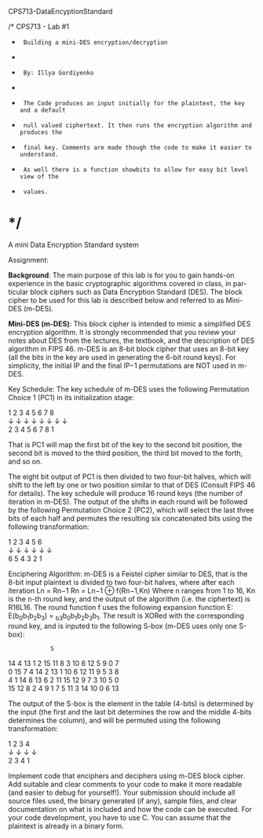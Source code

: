 CPS713-DataEncyptionStandard

/* CPS713 - Lab #1
 *      Building a mini-DES encryption/decryption
 *
 *      By: Illya Gordiyenko
 *
 *      The Code produces an input initially for the plaintext, the key and a default 
 *      null valued ciphertext. It then runs the encryption algorithm and produces the 
 *      final key. Comments are made though the code to make it easier to understand. 
 *      As well there is a function showbits to allow for easy bit level view of the 
 *      values.
 */
============================

A mini Data Encryption Standard system

Assignment: 

<b>Background</b>: The main purpose of this lab is for you to gain hands-on experience in the basic cryptographic algorithms covered in class, in par- ticular block ciphers such as Data Encryption Standard (DES). The block cipher to be used for this lab is described below and referred to as Mini-DES (m-DES).

<b>Mini-DES (m-DES)</b>: This block cipher is intended to mimic a simplified DES encryption algorithm. It is strongly recommended that you review your notes about DES from the lectures, the textbook, and the description of DES algorithm in FIPS 46. m-DES is an 8-bit block cipher that uses an 8-bit key (all the bits in the key are used in generating the 6-bit round keys). For simplicity, the initial IP and the final IP−1 permutations are NOT used in m-DES.

Key Schedule: The key schedule of m-DES uses the following Permutation Choice 1 (PC1) in its initialization stage:

1 2 3 4 5 6 7 8<br>
↓ ↓ ↓ ↓ ↓ ↓ ↓ ↓<br>
2 3 4 5 6 7 8 1

That is PC1 will map the first bit of the key to the second bit position, the second bit is moved to the third position, the third bit moved to the forth, and so on.


The eight bit output of PC1 is then divided to two four-bit halves, which will shift to the left by one or two position similar to that of DES (Consult FIPS 46 for details). The key schedule will produce 16 round keys (the number of iteration in m-DES). The output of the shifts in each round will be followed by the following Permutation Choice 2 (PC2), which will select the last three bits of each half and permutes the resulting six concatenated bits using the following transformation:

1 2 3 4 5 6<br>
↓ ↓ ↓ ↓ ↓ ↓<br>
6 5 4 3 2 1

Enciphering Algorithm: m-DES is a Feistel cipher similar to DES, that is the 8-bit input plaintext is divided to two four-bit halves, where after each iteration
Ln = Rn−1
Rn = Ln−1 ⊕ f(Rn−1,Kn)
Where n ranges from 1 to 16, Kn is the n-th round key, and the output of the algorithm (i.e. the ciphertext) is R16L16.
The round function f uses the following expansion function E: E(b<sub>0</sub>b<sub>1</sub>b<sub>2</sub>b<sub>3</sub>) = <sub>b3</sub>b<sub>0</sub>b<sub>1</sub>b<sub>2</sub>b<sub>3</sub>b<sub>1</sub>.
The result is XORed with the corresponding round key, and is inputed to the following S-box (m-DES uses only one S-box):

                S
14  4  13  1  2  15  11  8  3  10  6  12  5  9  0  7<br>
0  15  7  4  14  2  13  1  10  6  12  11  9  5  3  8 <br>
4  1  14  8  13  6  2  11  15  12  9  7  3  10  5  0 <br>
15  12  8  2  4  9  1  7  5  11  3  14  10  0  6  13<br>

The output of the S-box is the element in the table (4-bits) is determined by the input (the first and the last bit determines the row and the middle 4-bits determines the column), and will be permuted using the following transformation:

1 2 3 4<br>
↓ ↓ ↓ ↓<br>
2 3 4 1


Implement code that enciphers and deciphers using m-DES block cipher. Add suitable and clear comments to your code to make it more readable (and easier to debug for yourself!). Your submission should include all source files used, the binary generated (if any), sample files, and clear documentation on what is included and how the code can be executed. For your code development, you have to use C. You can assume that the plaintext is already in a binary form.
